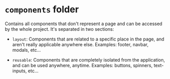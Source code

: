 # `components` folder

Contains all components that don't represent a page and can be accessed by the whole project. It's separated in two sections:

- `layout`: Components that are related to a specific place in the page, and aren't really applicable anywhere else. Examples: footer, navbar, modals, etc...

- `reusable`: Components that are completely isolated from the application, and can be used anywhere, anytime. Examples: buttons, spinners, text-inputs, etc...
